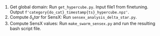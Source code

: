 1. Get global domain: Run `get_hypercube.py`. Input file1 from finetuning. Output `f'category{do_cat}_timestamp{ts}_hypercube.npz'`.
2. Compute $\delta_star$ for SensX: Run `sensex_analysis_delta_star.py`.
2. Compute SensX values: Run `make_swarm_sensex.py` and run the resulting bash script file.
